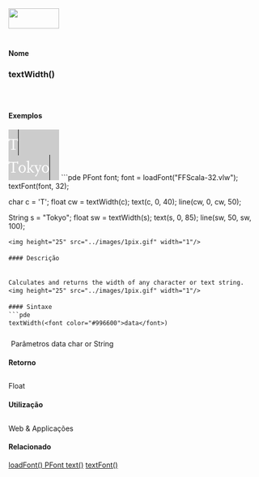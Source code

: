 <img height="40" src="../images/1pix.gif" width="100"/>
<img height="1" src="../images/1pix.gif" width="20"/>
<img height="1" src="../images/1pix.gif" width="555"/>

#### Nome
### textWidth()
<img height="25" src="../images/1pix.gif" width="1"/>

#### Exemplos
<img border="0" height="100" src="media/textWidth_.gif" width="100"/>
```pde
PFont font; 
font = loadFont("FFScala-32.vlw"); 
textFont(font, 32); 
 
char c = 'T'; 
float cw = textWidth(c); 
text(c, 0, 40); 
line(cw, 0, cw, 50); 
 
String s = "Tokyo"; 
float sw = textWidth(s); 
text(s, 0, 85); 
line(sw, 50, sw, 100); 

```
<img height="25" src="../images/1pix.gif" width="1"/>

#### Descrição

	
Calculates and returns the width of any character or text string.
<img height="25" src="../images/1pix.gif" width="1"/>

#### Sintaxe
```pde
textWidth(<font color="#996600">data</font>)

```
<img height="25" src="../images/1pix.gif" width="1"/>
Parâmetros
data
char or String
<img height="25" src="../images/1pix.gif" width="1"/>

#### Retorno

	
Float
<img height="25" src="../images/1pix.gif" width="1"/>

#### Utilização

	
Web & Applicações
<img height="25" src="../images/1pix.gif" width="1"/>

#### Relacionado

[loadFont() ](loadFont_)
[PFont ](PFont)
[text()](text_)
[textFont() ](textFont_)
